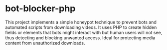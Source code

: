 # bot-blocker-php
 This project implements a simple honeypot technique to prevent bots and automated scripts from downloading videos. It uses PHP to create hidden fields or elements that bots might interact with but human users will not see, thus detecting and blocking unwanted access. Ideal for protecting media content from unauthorized downloads.
